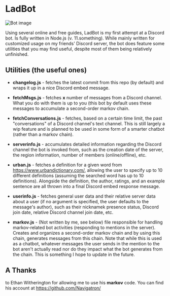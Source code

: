 # LadBot
![Bot image](https://github.com/jspangled/LadBot/blob/master/ladbot/data/images/projectPic.jpg?raw=true)

Using several online and free guides, LadBot is my first attempt at a Discord bot. Is fully written in Node.js (v. 11.something).
While mainly written for customized usage on my friends' Discord server, the bot does feature some utilities that you may find useful, despite most of them being relatively unfinished.

## Utilities (the useful ones)
* **changelog.js** - fetches the latest commit from this repo (by default) and wraps it up in a nice Discord embed message.

* **fetchMsgs.js** - fetches **x** number of messages from a Discord channel. What you do with them is up to you (this bot by default uses these messages to accumulate a second-order markov chain.

* **fetchConversations.js** - fetches, based on a certain time limit, the past "conversations" of a Discord channel's text channel. This is still largely a wip feature and is planned to be used in some form of a smarter chatbot (rather than a markov chain).

* **serverinfo.js** - accumulates detailed information regarding the Discord channel the bot is invoked from, such as the creation date of the server, the region information, number of members (online/offline), etc.

* **urban.js** - fetches a definition for a given word from https://www.urbandictionary.com/, allowing the user to specify up to 10 different definitions (assuming the searched word has up to 10 definitions). Alongside the definition, the author, ratings, and an example  sentence are all thrown into a final Discord embed response message.

* **userinfo.js** - fetches general user data and their relative server data about a user (if no argument is specified, the user defaults to the message's author), such as their nicknamek presence status, Discord join date, relative Discord channel join date, etc.

* **markov.js** - (Not written by me, see below) file responsible for handling markov-related bot activities (responding to mentions in the server). Creates and organizes a second-order markov chain and by using this chain, generates messages from this chain. Note that while this is used as a chatbot, whatever messages the user sends in the mention to the bot aren't actually read nor do they impact what the bot generates from the chain. This is something I hope to update in the future.

## A Thanks
to Ethan Witherington for allowing me to use his **markov** code. You can find his account at https://github.com/Navigatron/
